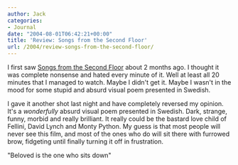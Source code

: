 ```yaml
---
author: Jack
categories:
- Journal
date: "2004-08-01T06:42:21+00:00"
title: 'Review: Songs from the Second Floor'
url: /2004/review-songs-from-the-second-floor/
---
```


I first saw [Songs from the Second Floor][1] about 2 months ago. I thought it was complete nonsense and hated every minute of it. Well at least all 20 minutes that I managed to watch. Maybe I didn't get it. Maybe I wasn't in the mood for some stupid and absurd visual poem presented in Swedish.

I gave it another shot last night and have completely reversed my opinion. It's a _wonderfully_ absurd visual poem presented in Swedish. Dark, strange, funny, morbid and really brilliant. It really could be the bastard love child of Fellini, David Lynch and Monty Python. My guess is that most people will never see this film, and most of the ones who do will sit there with furrowed brow, fidgeting until finally turning it off in frustration.

"Beloved is the one who sits down"

 [1]: http://www.rottentomatoes.com/m/songs_from_the_second_floor/
